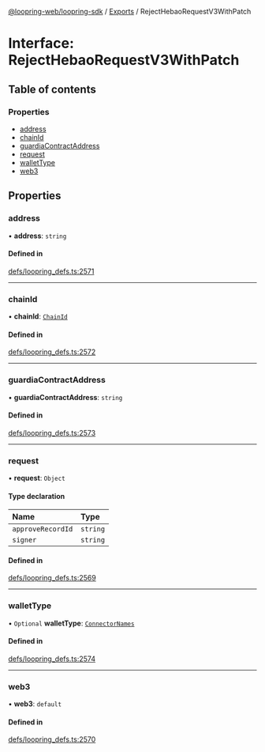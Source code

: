 [@loopring-web/loopring-sdk](../README.md) / [Exports](../modules.md) / RejectHebaoRequestV3WithPatch

# Interface: RejectHebaoRequestV3WithPatch

## Table of contents

### Properties

- [address](RejectHebaoRequestV3WithPatch.md#address)
- [chainId](RejectHebaoRequestV3WithPatch.md#chainid)
- [guardiaContractAddress](RejectHebaoRequestV3WithPatch.md#guardiacontractaddress)
- [request](RejectHebaoRequestV3WithPatch.md#request)
- [walletType](RejectHebaoRequestV3WithPatch.md#wallettype)
- [web3](RejectHebaoRequestV3WithPatch.md#web3)

## Properties

### address

• **address**: `string`

#### Defined in

[defs/loopring_defs.ts:2571](https://github.com/Loopring/loopring_sdk/blob/edf273a/src/defs/loopring_defs.ts#L2571)

___

### chainId

• **chainId**: [`ChainId`](../enums/ChainId.md)

#### Defined in

[defs/loopring_defs.ts:2572](https://github.com/Loopring/loopring_sdk/blob/edf273a/src/defs/loopring_defs.ts#L2572)

___

### guardiaContractAddress

• **guardiaContractAddress**: `string`

#### Defined in

[defs/loopring_defs.ts:2573](https://github.com/Loopring/loopring_sdk/blob/edf273a/src/defs/loopring_defs.ts#L2573)

___

### request

• **request**: `Object`

#### Type declaration

| Name | Type |
| :------ | :------ |
| `approveRecordId` | `string` |
| `signer` | `string` |

#### Defined in

[defs/loopring_defs.ts:2569](https://github.com/Loopring/loopring_sdk/blob/edf273a/src/defs/loopring_defs.ts#L2569)

___

### walletType

• `Optional` **walletType**: [`ConnectorNames`](../enums/ConnectorNames.md)

#### Defined in

[defs/loopring_defs.ts:2574](https://github.com/Loopring/loopring_sdk/blob/edf273a/src/defs/loopring_defs.ts#L2574)

___

### web3

• **web3**: `default`

#### Defined in

[defs/loopring_defs.ts:2570](https://github.com/Loopring/loopring_sdk/blob/edf273a/src/defs/loopring_defs.ts#L2570)
